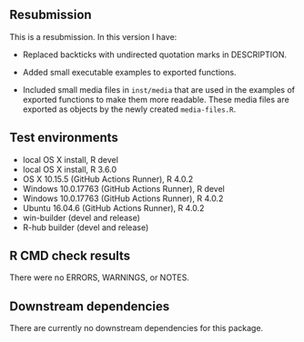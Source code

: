 ## Resubmission
This is a resubmission. In this version I have:

- Replaced backticks with undirected quotation marks in DESCRIPTION.

- Added small executable examples to exported functions.

- Included small media files in `inst/media` that are used in the examples of exported functions to make them more readable. These media files are exported as objects by the newly created `media-files.R`.

## Test environments
- local OS X install, R devel
- local OS X install, R 3.6.0
- OS X 10.15.5 (GitHub Actions Runner), R 4.0.2
- Windows 10.0.17763 (GitHub Actions Runner), R devel
- Windows 10.0.17763 (GitHub Actions Runner), R 4.0.2
- Ubuntu 16.04.6 (GitHub Actions Runner), R 4.0.2
- win-builder (devel and release)
- R-hub builder (devel and release)

## R CMD check results
There were no ERRORS, WARNINGS, or NOTES.

## Downstream dependencies
There are currently no downstream dependencies for this package.
